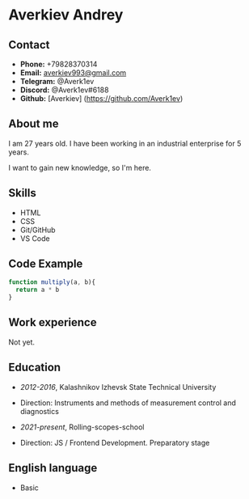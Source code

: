 # **Averkiev Andrey**

## **Contact**
* **Phone:** +79828370314
* **Email:** averkiev993@gmail.com
* **Telegram:** @Averk1ev
* **Discord:** @Averk1ev#6188
* **Github:** [Averkiev] (https://github.com/Averk1ev)

## **About me**
I am 27 years old. I have been working in an industrial enterprise for 5 years. 

I want to gain new knowledge, so I'm here.

## **Skills**
* HTML
* CSS
* Git/GitHub
* VS Code

## **Code Example**

```JavaScript
function multiply(a, b){
  return a * b
}
```
## **Work experience**
Not yet.

## **Education**
* _2012-2016_, Kalashnikov Izhevsk State Technical University
+ Direction: Instruments and methods of measurement control and diagnostics
* _2021-present_, Rolling-scopes-school
+ Direction: JS / Frontend Development. Preparatory stage

## **English language**
* Basic

